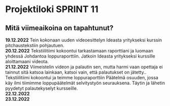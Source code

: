 # Projektiloki SPRINT 11

## Mitä viimeaikoina on tapahtunut? 

**19.12.2022** Tein kokonaan uuden videoesittelyn Ideasta yritykseksi kurssin pitchaustekstiin pohjautuen.   
**20.12.2022** Tekstiilitiimi kokoontui tarkastamaan raporttiani ja luomaan yhdessä Johdantoa loppuraporttiin. Jatkoin Ideasta yritykseksi kurssille aloittamaani videota.   
**21.12.2022** Viimeistelin videon ja palautin sen, mutta harmi vaan opettaja ei tainnut sitä katsoa lainkaan, katsoi vain, että palautukset on jätetty.. Tekstiilitiimi kokoontui ja teimme loppuraporttiin Päätelmä osuuden, jossa käy ilmi tiimimme loppupäätelmät selvitystyön seurauksena. Täytin ja lähetin pyydetyt palautekyselyt kursseille.   
**22.12.2022**   
**23.12.2022**   


